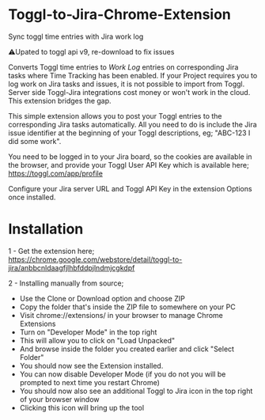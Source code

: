 # Toggl-to-Jira-Chrome-Extension
Sync toggl time entries with Jira work log

⚠️Upated to toggl api v9, re-download to fix issues


Converts Toggl time entries to *Work Log* entries on corresponding Jira tasks where Time Tracking has been enabled.
If your Project requires you to log work on Jira tasks and issues, it is not possible to import from Toggl. Server side Toggl-Jira integrations cost money or won't work in the cloud. This extension bridges the gap.

This simple extension allows you to post your Toggl entries to the corresponding Jira tasks automatically. All you need to do is include the Jira issue identifier at the beginning of your Toggl descriptions, eg; "ABC-123 I did some work".

You need to be logged in to your Jira board, so the cookies are available in the browser, and provide your Toggl User API Key which is available here; https://toggl.com/app/profile

Configure your Jira server URL and Toggl API Key in the extension Options once installed.

# Installation

1 - Get the extension here;
https://chrome.google.com/webstore/detail/toggl-to-jira/anbbcnldaagfjlhbfddpjlndmjcgkdpf

2 - Installing manually from source;

- Use the Clone or Download option and choose ZIP
- Copy the folder that's inside the ZIP file to somewhere on your PC
- Visit chrome://extensions/ in your browser to manage Chrome Extensions
- Turn on "Developer Mode" in the top right
- This will allow you to click on "Load Unpacked"
- And browse inside the folder you created earlier and click "Select Folder"
- You should now see the Extension installed.
- You can now disable Developer Mode (if you do not you will be prompted to next time you restart Chrome)
- You should now also see an additional Toggl to Jira icon in the top right of your browser window
- Clicking this icon will bring up the tool
